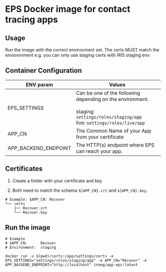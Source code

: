 # EPS Docker image for contact tracing apps

## Usage

Run the image with the correct environment set. The certs MUST match the envioronment e.g. you can only use staging certs with IRIS staging env. 

## Container Configuration

| ENV param | Values |
|-|-|
| EPS_SETTINGS | Can be one of the following depending on the environment.  <br /><br />staging: `settings/roles/staging/app`<br />live: `settings/roles/live/app`
| APP_CN | The Common Name of your App from your certificate |
| APP_BACKEND_ENDPOINT | The HTTP(s) endpoint where EPS can reach your app. |


## Certificates

1. Create a folder with your certificate and key

2. Both need to match the schema `${APP_CN}.crt` and `${APP_CN}.key`.

```
# Example: $APP_CN: Recover
└── certs
    ├── Recover.crt
    └── Recover.key
```
## Run the image

```
# Example
# $APP_CN:      Recover
# Environment:  staging

docker run -v $(pwd)/certs:/app/settings/certs -e EPS_SETTINGS="settings/roles/staging/app" -e APP_CN="Recover" -e APP_BACKEND_ENDPOINT="http://localhost" inoeg/app-eps:latest
```

